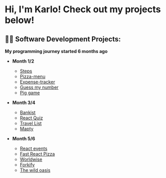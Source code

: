 <h1>Hi, I'm Karlo! Check out my projects below!</h1>

<h2>👨‍💻 Software Development Projects:</h2>

<b>My programming journey started 6 months ago</b>

- <b>Month 1/2</b>
  - [Steps](https://github.com/Karlo-Zivkovic/Steps/tree/main)
  - [Pizza-menu](https://github.com/Karlo-Zivkovic/Pizza-menu)
  - [Expense-tracker](https://github.com/Karlo-Zivkovic/Expense-tracker)
  - [Guess my number](https://github.com/Karlo-Zivkovic/Guess-my-number)
  - [Pig game](https://github.com/Karlo-Zivkovic/Pig-game)
- <b>Month 3/4</b>
  - [Bankist](https://github.com/Karlo-Zivkovic/Bankist)
  - [React Quiz](https://github.com/Karlo-Zivkovic/React-quiz)
  - [Travel List](https://github.com/Karlo-Zivkovic/Travel-list)
  - [Mapty](https://github.com/Karlo-Zivkovic/Mapty)
    
- <b>Month 5/6</b>
  - [React events](https://github.com/Karlo-Zivkovic/React-events)
  - [Fast React Pizza](https://github.com/Karlo-Zivkovic/Fast-React-Pizza)
  - [Worldwise](https://github.com/Karlo-Zivkovic/Worldwise)
  - [Forkify](https://github.com/Karlo-Zivkovic/Forkify)
  - [The wild oasis](https://github.com/Karlo-Zivkovic/The-wild-oasis)




